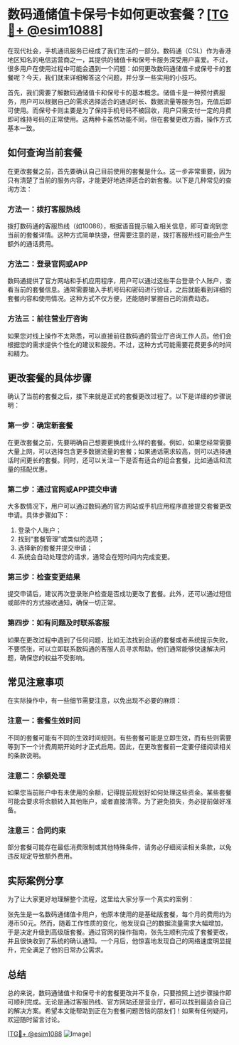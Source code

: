 # 数码通储值卡保号卡如何更改套餐？[[TG💪+ @esim1088](https://t.me/s/esim1088)]

在现代社会，手机通讯服务已经成了我们生活的一部分。数码通（CSL）作为香港地区知名的电信运营商之一，其提供的储值卡和保号卡服务深受用户喜爱。不过，很多用户在使用过程中可能会遇到一个问题：如何更改数码通储值卡或保号卡的套餐呢？今天，我们就来详细解答这个问题，并分享一些实用的小技巧。

首先，我们需要了解数码通储值卡和保号卡的基本概念。储值卡是一种预付费服务，用户可以根据自己的需求选择适合的通话时长、数据流量等服务包，充值后即可使用。而保号卡则主要是为了保持手机号码不被回收，用户只需支付一定的月费即可维持号码的正常使用。这两种卡虽然功能不同，但在套餐更改方面，操作方式基本一致。

## 如何查询当前套餐

在更改套餐之前，首先要确认自己目前使用的套餐是什么。这一步非常重要，因为只有清楚了当前的服务内容，才能更好地选择适合的新套餐。以下是几种常见的查询方法：

### 方法一：拨打客服热线
拨打数码通的客服热线（如10086），根据语音提示输入相关信息，即可查询到您当前的套餐详情。这种方式简单快捷，但需要注意的是，拨打客服热线可能会产生额外的通话费用。

### 方法二：登录官网或APP
数码通提供了官方网站和手机应用程序，用户可以通过这些平台登录个人账户，查看当前的套餐信息。通常需要输入手机号码和密码进行验证，之后就能看到详细的套餐内容和使用情况。这种方式不仅方便，还能随时掌握自己的消费动态。

### 方法三：前往营业厅咨询
如果您对线上操作不太熟悉，可以直接前往数码通的营业厅咨询工作人员。他们会根据您的需求提供个性化的建议和服务。不过，这种方式可能需要花费更多的时间和精力。

## 更改套餐的具体步骤

确认了当前的套餐之后，接下来就是正式的套餐更改过程了。以下是详细的步骤说明：

### 第一步：确定新套餐
在更改套餐之前，先要明确自己想要更换成什么样的套餐。例如，如果您经常需要大量上网，可以选择包含更多数据流量的套餐；如果通话需求较高，则可以选择通话时间更长的套餐。同时，还可以关注一下是否有适合的组合套餐，比如通话和流量的搭配优惠。

### 第二步：通过官网或APP提交申请
大多数情况下，用户可以通过数码通的官方网站或手机应用程序直接提交套餐更改申请。具体步骤如下：
1. 登录个人账户；
2. 找到“套餐管理”或类似的选项；
3. 选择新的套餐并提交申请；
4. 系统会自动处理您的请求，通常会在短时间内完成变更。

### 第三步：检查变更结果
提交申请后，建议再次登录账户检查是否成功更改了套餐。此外，还可以通过短信或邮件的方式接收通知，确保一切正常。

### 第四步：如有问题及时联系客服
如果在更改过程中遇到了任何问题，比如无法找到合适的套餐或者系统提示失败，不要慌张，可以立即联系数码通的客服人员寻求帮助。他们通常能够快速解决问题，确保您的权益不受影响。

## 常见注意事项

在实际操作中，有一些细节需要注意，以免出现不必要的麻烦：

### 注意一：套餐生效时间
不同的套餐可能有不同的生效时间规则。有些套餐可能是立即生效，而有些则需要等到下一个计费周期开始时才正式启用。因此，在更改套餐前一定要仔细阅读相关的条款说明。

### 注意二：余额处理
如果您当前账户中有未使用的余额，记得提前规划好如何处理这些资金。某些套餐可能会要求将余额转入其他账户，或者直接清零。为了避免损失，务必提前做好准备。

### 注意三：合同约束
部分套餐可能存在最低消费限制或其他特殊条件，请务必仔细阅读相关条款，以免违反规定导致额外费用。

## 实际案例分享

为了让大家更好地理解整个流程，这里给大家分享一个真实的案例：

张先生是一名数码通储值卡用户，他原本使用的是基础版套餐，每个月的费用约为港币50元。然而，随着工作性质的变化，他发现自己的数据流量需求大幅增加，于是决定升级到高级版套餐。通过官网的操作指南，张先生顺利完成了套餐更改，并且很快收到了系统的确认通知。一个月后，他惊喜地发现自己的网络速度明显提升，完全满足了他的日常办公需求。

## 总结

总的来说，数码通储值卡和保号卡的套餐更改并不复杂，只要按照上述步骤操作即可顺利完成。无论是通过客服热线、官方网站还是营业厅，都可以找到最适合自己的解决方案。希望本文能帮助到正在为套餐问题苦恼的朋友们！如果有任何疑问，欢迎随时留言讨论。

[[TG💪+ @esim1088](https://t.me/s/esim1088) ![Image](https://i.postimg.cc/4NQfJmqS/Snipaste-2025-05-13-00-14-12.png)]